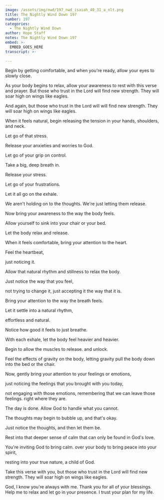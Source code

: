 ```yaml
---
image: /assets/img/nwd/197_nwd_isaiah_40_31_a_nlt.png
title: The Nightly Wind Down 197
number: 197
categories:
  - The Nightly Wind Down
author: Hope Staff
notes: The Nightly Wind Down 197
embed: >-
  EMBED_GOES_HERE
transcript: >-
  
---
```

Begin by getting comfortable, and when you're ready, allow your eyes to slowly close.

As your body begins to relax, allow your awareness to rest with this verse and prayer. But those who trust in the Lord will find new strength. They will soar high on wings like eagles.

And again, but those who trust in the Lord will will find new strength. They will soar high on wings like eagles.

When it feels natural, begin releasing the tension in your hands, shoulders, and neck.

Let go of that stress.

Release your anxieties and worries to God.

Let go of your grip on control.

Take a big, deep breath in.

Release your stress.

Let go of your frustrations.

Let it all go on the exhale.

We aren't holding on to the thoughts. We're just letting them release.

Now bring your awareness to the way the body feels.

Allow yourself to sink into your chair or your bed.

Let the body relax and release.

When it feels comfortable, bring your attention to the heart.

Feel the heartbeat,

just noticing it.

Allow that natural rhythm and stillness to relax the body.

Just notice the way that you feel,

not trying to change it, just accepting it the way that it is.

Bring your attention to the way the breath feels.

Let it settle into a natural rhythm,

effortless and natural.

Notice how good it feels to just breathe.

With each exhale, let the body feel heavier and heavier.

Begin to allow the muscles to release. and unlock.

Feel the effects of gravity on the body, letting gravity pull the body down into the bed or the chair.

Now, gently bring your attention to your feelings or emotions,

just noticing the feelings that you brought with you today,

not engaging with those emotions, remembering that we can leave those feelings. right where they are.

The day is done. Allow God to handle what you cannot.

The thoughts may begin to bubble up, and that's okay.

Just notice the thoughts, and then let them be.

Rest into that deeper sense of calm that can only be found in God's love.

You're inviting God to bring calm. over your body to bring peace into your spirit,

resting into your true nature, a child of God.

Take this verse with you, but those who trust in the Lord will find new strength. They will soar high on wings like eagles.

God, I know you're always with me. Thank you for all of your blessings. Help me to relax and let go in your presence. I trust your plan for my life.

